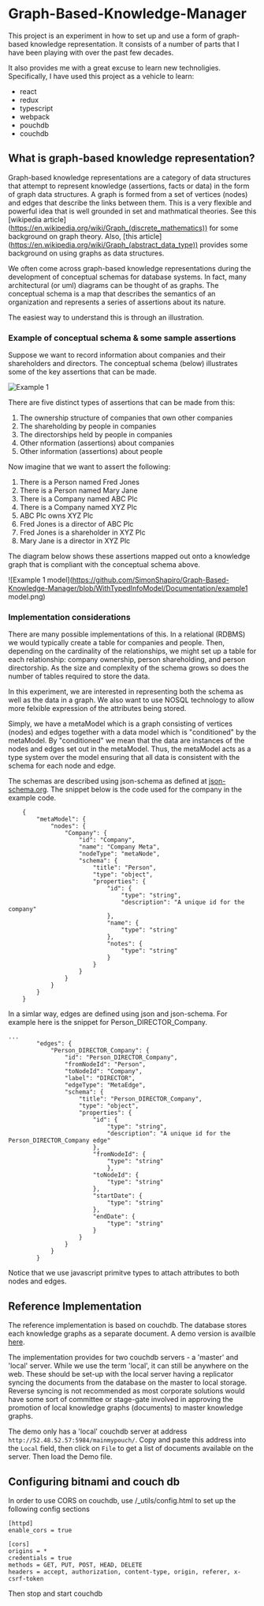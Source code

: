 # Graph-Based-Knowledge-Manager
This project is an experiment in how to set up and use a form of graph-based knowledge representation.  It consists of a number of 
parts that I have been playing with over the past few decades.

It also provides me with a great excuse to learn new technoligies.  Specifically, I have used this project as a vehicle to learn:
* react
* redux
* typescript
* webpack
* pouchdb
* couchdb

## What is graph-based knowledge representation?
Graph-based knowledge representations are a category of data structures that attempt to represent knowledge (assertions, facts or data) in the form of graph data structures.  A graph is formed from a set of vertices (nodes) and edges that describe the links between them.  This is a very flexible and powerful idea that is well grounded in set and mathmatical theories.  See this [wikipedia article] (https://en.wikipedia.org/wiki/Graph_(discrete_mathematics)) for some background on graph theory.  Also, [this article] (https://en.wikipedia.org/wiki/Graph_(abstract_data_type)) provides some background on using graphs as data structures.   

We often come across graph-based knowledge representations during the development of conceptual schemas for database systems. In fact, many architectural (or uml) diagrams can be thought of as graphs.  The conceptual schema is a map that describes the semantics of an organization and represents a series of assertions about its nature.

The easiest way to understand this is through an illustration.

### Example of conceptual schema & some sample assertions
Suppose we want to record information about companies and their shareholders and directors.  The conceptual schema (below) illustrates some of the key assertions that can be made.


![Example 1](https://github.com/SimonShapiro/Graph-Based-Knowledge-Manager/blob/WithTypedInfoModel/Documentation/Example1.png)

There are five distinct types of assertions that can be made from this:

1. The ownership structure of companies that own other companies
1. The shareholding by people in companies
1. The directorships held by people in companies
1. Other nformation (assertions) about companies
1. Other information (assertions) about people

Now imagine that we want to assert the following:

1. There is a Person named Fred Jones
2. There is a Person named Mary Jane
3. There is a Company named ABC Plc
4. There is a Company named XYZ Plc
5. ABC Plc owns XYZ Plc
6. Fred Jones is a director of ABC Plc
7. Fred Jones is a shareholder in XYZ Plc
8. Mary Jane is a director in XYZ Plc

The diagram below shows these assertions mapped out onto a knowledge graph that is compliant with the conceptual schema above.

![Example 1 model](https://github.com/SimonShapiro/Graph-Based-Knowledge-Manager/blob/WithTypedInfoModel/Documentation/example1 model.png)

### Implementation considerations

There are many possible implementations of this.  In a relational (RDBMS) we would typically create a table for companies and people.  Then, depending on the cardinality of the relationships, we might set up a table for each relationship: company ownership, person shareholding, and person directorship.  As the size and complexity of the schema grows so does the number of tables required to store the data.

In this experiment, we are interested in representing both the schema as well as the data in a graph.  We also want to use NOSQL technology to allow more felxible expression of the attributes being stored.

Simply, we have a metaModel which is a graph consisting of vertices (nodes) and edges together with a data model which is "conditioned" by the metaModel.  By "conditioned" we mean that the data are instances of the nodes and edges set out in the metaModel.  Thus, the metaModel acts as a type system over the model ensuring that all data is consistent with the schema for each node and edge.

The schemas are described using json-schema as defined at [json-schema.org](http://json-schema.org).  The snippet below is the code used for the company in the example code.

```
	{
		"metaModel": {
			"nodes": {
				"Company": {
					"id": "Company",
					"name": "Company Meta",
					"nodeType": "metaNode",
					"schema": {
						"title": "Person",
						"type": "object",
						"properties": {
							"id": {
								"type": "string",
								"description": "A unique id for the company"
							},
							"name": {
								"type": "string"
							},
							"notes": {
								"type": "string"
							}					
						}
					}
				}
			}
		}
	}				
```

In a simlar way, edges are defined using json and json-schema.  For example here is the snippet for Person_DIRECTOR_Company.


```
...
   		"edges": {
			"Person_DIRECTOR_Company": {
		        "id": "Person_DIRECTOR_Company",
		        "fromNodeId": "Person",
		        "toNodeId": "Company",
		        "label": "DIRECTOR",
		        "edgeType": "MetaEdge",
				"schema": {
					"title": "Person_DIRECTOR_Company",
					"type": "object",
					"properties": {
						"id": {
							"type": "string",
							"description": "A unique id for the Person_DIRECTOR_Company edge"
						},
						"fromNodeId": {
							"type": "string"
							},
						"toNodeId": {
							"type": "string"
						},
						"startDate": {
							"type": "string"
						},
						"endDate": {
							"type": "string"
						}
					}
				}
			}
		}
```
Notice that we use javascript primitve types to attach attributes to both nodes and edges.

## Reference Implementation

The reference implementation is based on couchdb. The database stores each knowledge graphs as a separate document. A demo version is availble [here](http://52.208.94.243/index_cdn.html).

The implementation provides for two couchdb servers - a 'master' and 'local' server. While we use the term 'local', it can still be anywhere on the web.  These should be set-up with the local server having a replicator syncing the documents from the database on the master to local storage. Reverse syncing is not recommended as most corporate solutions would have some sort of committee or stage-gate involved in approving the promotion of local knowledge graphs (documents) to master knowledge graphs. 

The demo only has a 'local' couchdb server at address `http://52.48.52.57:5984/mainmypouch/`.  Copy and paste this address into the `Local` field, then click on `File` to get a list of documents available on the server.  Then load the Demo file.

## Configuring bitnami and couch db


In order to use CORS on couchdb, use /_utils/config.html to set up the following config sections

```
[httpd]
enable_cors = true

[cors]
origins = *
credentials = true
methods = GET, PUT, POST, HEAD, DELETE
headers = accept, authorization, content-type, origin, referer, x-csrf-token
```

Then stop and start couchdb
